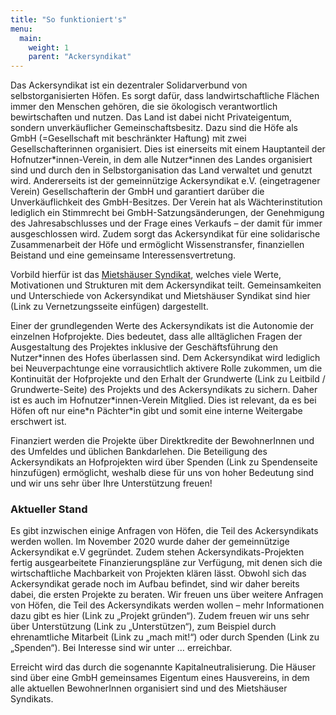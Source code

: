 ```yaml
---
title: "So funktioniert's"
menu:
  main:
    weight: 1
    parent: "Ackersyndikat"
---
```


Das Ackersyndikat ist ein dezentraler Solidarverbund von selbstorganisierten Höfen. Es sorgt dafür, dass landwirtschaftliche Flächen immer den Menschen gehören, die sie ökologisch verantwortlich bewirtschaften und nutzen. Das Land ist dabei nicht Privateigentum, sondern unverkäuflicher Gemeinschaftsbesitz. Dazu sind die Höfe als GmbH (=Gesellschaft mit beschränkter Haftung) mit zwei Gesellschafterinnen organisiert. Dies ist einerseits mit einem Hauptanteil der Hofnutzer\*innen-Verein, in dem alle Nutzer\*innen des Landes organisiert sind und durch den in Selbstorganisation das Land verwaltet und genutzt wird. Andererseits ist der gemeinnützige Ackersyndikat e.V. (eingetragener Verein) Gesellschafterin der GmbH und garantiert darüber die Unverkäuflichkeit des GmbH-Besitzes. Der Verein hat als Wächterinstitution lediglich ein Stimmrecht bei GmbH-Satzungsänderungen, der Genehmigung des Jahresabschlusses und der Frage eines Verkaufs – der damit für immer ausgeschlossen wird. Zudem sorgt das Ackersyndikat für eine solidarische Zusammenarbeit der Höfe und ermöglicht Wissenstransfer, finanziellen Beistand und eine gemeinsame Interessensvertretung.

Vorbild hierfür ist das [Mietshäuser Syndikat](https://syndikat.org), welches viele Werte, Motivationen und Strukturen mit dem Ackersyndikat teilt. Gemeinsamkeiten und Unterschiede von Ackersyndikat und Mietshäuser Syndikat sind hier (Link zu Vernetzungsseite einfügen) dargestellt.

Einer der grundlegenden Werte des Ackersyndikats ist die Autonomie der einzelnen Hofprojekte. Dies bedeutet, dass alle alltäglichen Fragen der Ausgestaltung des Projektes inklusive der Geschäftsführung den Nutzer\*innen des Hofes überlassen sind. Dem Ackersyndikat wird lediglich bei Neuverpachtunge eine vorrausichtlich aktivere Rolle zukommen, um die Kontinuität der Hofprojekte und den Erhalt der Grundwerte (Link zu Leitbild / Grundwerte-Seite) des Projekts und des Ackersyndikats zu sichern. Daher ist es auch im Hofnutzer\*innen-Verein Mitglied. Dies ist relevant, da es bei Höfen oft nur eine\*n Pächter\*in gibt und somit eine interne Weitergabe erschwert ist.

Finanziert werden die Projekte über Direktkredite der BewohnerInnen und des Umfeldes und üblichen Bankdarlehen. Die Beteiligung des Ackersyndikats an Hofprojekten wird über Spenden (Link zu Spendenseite hinzufügen) ermöglicht, weshalb diese für uns von hoher Bedeutung sind und wir uns sehr über Ihre Unterstützung freuen!

### Aktueller Stand

Es gibt inzwischen einige Anfragen von Höfen, die Teil des Ackersyndikats werden wollen. Im November 2020 wurde daher der gemeinnützige Ackersyndikat e.V gegründet. Zudem stehen Ackersyndikats-Projekten fertig ausgearbeitete Finanzierungspläne zur Verfügung, mit denen sich die wirtschaftliche Machbarkeit von Projekten klären lässt. Obwohl sich das Ackersyndikat gerade noch im Aufbau befindet, sind wir daher bereits dabei, die ersten Projekte zu beraten. Wir freuen uns über weitere Anfragen von Höfen, die Teil des Ackersyndikats werden wollen – mehr Informationen dazu gibt es hier (Link zu „Projekt gründen“). Zudem freuen wir uns sehr über Unterstützung (Link zu „Unterstützen“), zum Beispiel durch ehrenamtliche Mitarbeit (Link zu „mach mit!“) oder durch Spenden (Link zu „Spenden“). Bei Interesse sind wir unter … erreichbar.

Erreicht wird das durch die sogenannte Kapitalneutralisierung. Die Häuser sind über eine GmbH gemeinsames Eigentum eines Hausvereins, in dem alle aktuellen BewohnerInnen organisiert sind und des Mietshäuser Syndikats.
